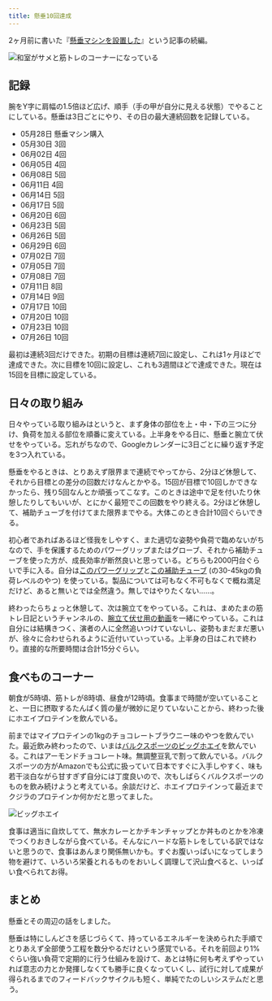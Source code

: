 ```yaml
---
title: 懸垂10回達成
---
```

2ヶ月前に書いた『[懸垂マシンを設置した](https://r7kamura.com/articles/2022-05-28-chinning-machine-st115)』という記事の続編。

![](https://lh3.googleusercontent.com/docs/ADP-6oGfI0Zi5AkaRekWutGWjNMmbLCtvqZRPmKBdLJyDoXrx4kXLA36GksMY49Hob89mXHRyrTUgoy1JS2m8AtU7T6nFusX1SlM0cKyQf0Ih8fiaxySm-2C_zD8jjAJJBi7mnxehWu_IiM9hkSXALOwhiZGvIYpSGFMayeWtin0a7XfGu6dGZDzZd25Y2kJJwENR10lav8GwOvPAqxgUS2VRC0BZXyBNXklnC5Sagy6KJ4RdDL00tmlWeRl7EYHwaCAyR5AgwakzYCcR-AGxde3g5uW2vRggsRHApNgKINaUJ7pJqDiOYdEfAzsluFqKCz_3CTosgzdP1K-X5Kssbsk8ZSNFrK9MMONfnd_voAMizLlHcdxCfGLSeORVDvIvJ9DTdSjXl3VsVJ5moemegxw8aFXv2_hNO6RzZF_W-A8RahK_j0U_tg66DHT6fRrT3o6ysqhIdJWjLLDaYSsYYCsRXHoVowXaby5bERuiCSheSiuA8Zx7XV4egzi93_3ePs4fTAcwpMwrvHoJYumCw098xRm6bydxF1XxA6_U9yug_cLg5_X_iG84Qd2S0G4QOeo32LXIU6ymlG45c_U5MhSA42mYFAdYjr6idvKY-to-Suxn16rylTEm9k9PfoLEMjU8BCx5wMs2OHPPQGIi4jXm1UxBhjrb7OUSfzRCxWaO9-eDZsHFoa9Akdzs7CyBKMLuV1tcTE_2RyqM6W-alx7UYL9XEmCauw1JMIL9MvVf-N1SoeExmY9J3-s0H5mtpDD4WVIfcijJT7d8geoQvZZVfDn4qw0GBmg3RhJ6ZWbxhrbd7PTn0Xjtyq1dWf-Zmjq2jDLNGy-cEQC_9EVQEJHJHCmmvWcOJRT40utaqtjzwqM72ZCCeNVBPjCQW7oN08eFS30r318F1IoezSh0JCjWi4v2kECoPKgBqO_xx62Da9lIyE5nr4rNEH4V137rFYUGYBWf2MM-XyoT6DQndupK8v9tMlOyrfMkOx1ZudahfV65sWUvEScadWW4juqfmfA4fkN5q6d22qXOCKjp2dZaJWSESlYoRs103lEXM-BE4P3fJTE91rZYv_ec56uPNQpR-Mk5oHCWKDzzyHQgQTmvopjAQJ7Bro1GXJzMEXMrnyeMGMgR0AHGP_DQwS1UB7-xMymmKMpsA0V1pZxLH1jhsuSDl4qCUKUkrmoZH_COsUOH5kJveTRlepYqa2TLpYSp0s4g-GS7OetV_FSzibApWpF2prfqtUmMa1-Ji4n_XHGhv8Zsw "和室がサメと筋トレのコーナーになっている")

記録
--

腕をY字に肩幅の1.5倍ほど広げ、順手（手の甲が自分に見える状態）でやることにしている。懸垂は3日ごとにやり、その日の最大連続回数を記録している。

*   05月28日 懸垂マシン購入
*   05月30日 3回
*   06月02日 4回
*   06月05日 4回
*   06月08日 5回
*   06月11日 4回
*   06月14日 5回
*   06月17日 5回
*   06月20日 6回
*   06月23日 5回
*   06月26日 5回
*   06月29日 6回
*   07月02日 7回
*   07月05日 7回
*   07月08日 7回
*   07月11日 8回
*   07月14日 9回
*   07月17日 10回
*   07月20日 10回
*   07月23日 10回
*   07月26日 10回

最初は連続3回だけできた。初期の目標は連続7回に設定し、これは1ヶ月ほどで達成できた。次に目標を10回に設定し、これも3週間ほどで達成できた。現在は15回を目標に設定している。

日々の取り組み
-------

日々やっている取り組みはというと、まず身体の部位を上・中・下の三つに分け、負荷を加える部位を順番に変えている。上半身をやる日に、懸垂と腕立て伏せをやっている。忘れがちなので、Googleカレンダーに3日ごとに繰り返す予定を3つ入れている。

懸垂をやるときは、とりあえず限界まで連続でやってから、2分ほど休憩して、それから目標との差分の回数だけなんとかやる。15回が目標で10回しかできなかったら、残り5回なんとか頑張ってこなす。このときは途中で足を付いたり休憩したりしてもいいが、とにかく最短でこの回数をやり終える。2分ほど休憩して、補助チューブを付けてまた限界までやる。大体このとき合計10回ぐらいできる。

初心者であればあるほど怪我をしやすく、また適切な姿勢や負荷で臨めないがちなので、手を保護するためのパワーグリップまたはグローブ、それから補助チューブを使った方が、成長効率が断然良いと思っている。どちらも2000円台ぐらいで手に入る。自分は[このパワーグリップ](https://www.amazon.co.jp/dp/B07SN3K6QY)と[この補助チューブ](https://www.amazon.co.jp/dp/B08J3RLXRD) (の30-45kgの負荷レベルのやつ) を使っている。製品については可もなく不可もなくで概ね満足だけど、あると無いとでは全然違う。無しではやりたくない……。

終わったらちょっと休憩して、次は腕立てをやっている。これは、まめたまの筋トレ日記というチャンネルの、[腕立て伏せ用の動画](https://www.youtube.com/watch?v=AL6KJ4gPx0c&list=PLJWXeNPGozjtVGumqcAacWnJxX7YsNo4e&index=3&ab_channel=%E3%81%BE%E3%82%81%E3%81%9F%E3%81%BE%E3%81%AE%E7%AD%8B%E3%83%88%E3%83%AC%E6%97%A5%E8%A8%98)を一緒にやっている。これは自分には結構きつく、演者の人に全然追いつけていないし、姿勢もまだまだ悪いが、徐々に合わせられるように近付いていっている。上半身の日はこれで終わり。直接的な所要時間は合計15分ぐらい。

食べものコーナー
--------

朝食が5時頃、筋トレが8時頃、昼食が12時頃。食事まで時間が空いていることと、一日に摂取するたんぱく質の量が微妙に足りていないことから、終わった後にホエイプロテインを飲んでいる。

前まではマイプロテインの1kgのチョコレートブラウニー味のやつを飲んでいた。最近飲み終わったので、いまは[バルクスポーツのビッグホエイ](https://www.amazon.co.jp/dp/B086JSPKT3)を飲んでいる。これはアーモンドチョコレート味。無調整豆乳で割って飲んでいる。バルクスポーツの方がAmazonでも公式に扱っていて日本ですぐに入手しやすく、味も若干淡白ながら甘すぎず自分には丁度良いので、次もしばらくバルクスポーツのものを飲み続けようと考えている。余談だけど、ホエイプロテインって最近までクジラのプロテインか何かだと思ってました。

![](https://lh3.googleusercontent.com/docs/ADP-6oG-6dUKniAka5ENKTKqqeB5doqcefjb34nVOsUxazEYdB-s0-AQfQZtXndbbSZezCWwd3Jo8XLT8iG8Kte44wj1YfE0QlfJgk03LnC7J0fp4mKJ_uH0_M3mpbGu8z-ag3jV7HlW3xMs59Uc1GIyrdgSGYanb-yyr4wK5y6BTcyGMZC2FXOjupq2nfncsPUONw-46Lu6V1uDy63m4cpZyDEVJEk-THb8ZC_qRHmoVXBvYEo-YF1ixFEXXz9REAF97Vpk6gwnnPn5ubet4mdgSDozDnKKK4vWtNLHMJkG24BFAeXaD3EZv8c4zR9PoMCXyiv3kDABkvCGjRphbG_8M14YpLVbGFf0A0zWJH-XVQG0F3qL2EqHoGx_jPSegDR7BzGagunXMy42a86P1Qn00kXEVOTlOFQbgcfeILcQFcOvPiY9LFOj18aGBDFN14i5gywSwuYN4FqzbhiFa47J5AwbKv9U6P8BPiIwBW9oZTyMCJaG1q_JdL-C7OmfxJy3yJ5kIJVTXnLNC21wb407vKK89N2_7lNLjbcGzTUXh7hl5iZ0GBBdOaiD65bY98-8h0mZK-CEY-oV38GmehPnZ1-Pps0VVP5c56qcivm9yp-vOXCMB2u7uvdUeAkuUwcAN9oHCGwQG4wTk_Q6LvwB7PYUTIRuPqfo-EFQ819pNJRJSWi-3HGql_5ax9xiumaqw2fmh-JqaOThSxpzpggKd44brwHG4Qsyh_x57zFInxkHlyb68Nu8SDPlGSmvLmnRcQV1W10IG7ByYAjKsXpKWnh9awEcBzih0u23QKMxxGmcuc8-S3NZH6TEvuAPfKDMTS9f9yVGjhbeQ4nt9cxPO12dvEpQLZVZnYs-ptRUkgOFmGA7oqj6LdFKFHqDQxdXywL-EYsiELzgxURaCsSZtGBCSR4TzeyDXYt7iTDZN_MeSzLBJgfuEdhOAZ_Znt2iYossQ0aPYPLdiGdSu0D2KbqeYy-UQpeJR99m_STRIsfYB5pXIRvw3O-eEfSiRr4LkHk3FZHR-nVAFSe-j8oQbPaGK0kBb06_uIfMovP2e7FJVrvEaOY3oNPDifR9QGlel2TRyKjm7N_hmFF015eHIRTjMKwz96lJSkzUfsW3o_A3ANTV1ELwFH4Y20UWGoCqNa7d2nfEQILWXFzrufOXcw_exhT5TX0HRE2Xhe6SzpjM38rj4OQ3wOc_EHtdthNZrsY2ZU6gdVLHQ2fYN2fOh5vrJ3zTCGqmYi9u_we6tW9twfnurw "ビッグホエイ")

食事は適当に自炊してて、無水カレーとかチキンチャップとか丼ものとかを冷凍でつくりおきしながら食べている。そんなにハードな筋トレをしている訳ではないと思うので、食事はあんまり関係無いかも。すぐお腹いっぱいになってしまう物を避けて、いろいろ栄養とれるものをおいしく調理して沢山食べると、いっぱい食べられてお得。

まとめ
---

懸垂とその周辺の話をしました。

懸垂は特にしんどさを感じづらくて、持っているエネルギーを決められた手順でとりあえず全部使う工程を数分やるだけという感覚でいる。それを前回より1%ぐらい強い負荷で定期的に行う仕組みを設けて、あとは特に何も考えずやっていれば意志の力とか発揮しなくても勝手に良くなっていくし、試行に対して成果が得られるまでのフィードバックサイクルも短く、単純でたのしいシステムだと思う。
